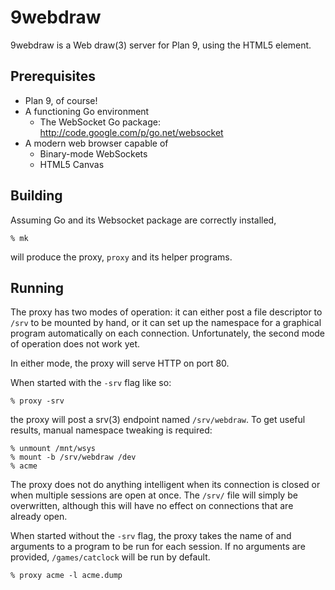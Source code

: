 # 9webdraw

9webdraw is a Web draw(3) server for Plan 9, using the HTML5 <canvas>
element.

## Prerequisites
* Plan 9, of course!
* A functioning Go environment
    + The WebSocket Go package: http://code.google.com/p/go.net/websocket
* A modern web browser capable of
    + Binary-mode WebSockets
    + HTML5 Canvas

## Building
Assuming Go and its Websocket package are correctly installed,

    % mk
will produce the proxy, `proxy` and its helper programs.

## Running
The proxy has two modes of operation: it can either post a file
descriptor to `/srv` to be mounted by hand, or it can set up the
namespace for a graphical program automatically on each
connection.  Unfortunately, the second mode of operation does
not work yet.

In either mode, the proxy will serve HTTP on port 80.

When started with the `-srv` flag like so:

    % proxy -srv
the proxy will post a srv(3) endpoint named `/srv/webdraw`.
To get useful results, manual namespace tweaking is required:

    % unmount /mnt/wsys
    % mount -b /srv/webdraw /dev
    % acme
The proxy does not do anything intelligent when its connection is
closed or when multiple sessions are open at once.  The `/srv/` file
will simply be overwritten, although this will have no effect on
connections that are already open.

When started without the `-srv` flag, the proxy takes the name of and
arguments to a program to be run for each session.  If no arguments
are provided, `/games/catclock` will be run by default.

    % proxy acme -l acme.dump
